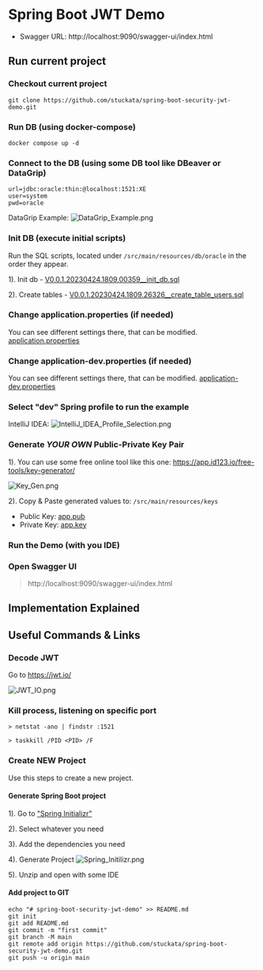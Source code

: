 # Spring Boot JWT Demo

- Swagger URL: http://localhost:9090/swagger-ui/index.html

## Run current project

### Checkout current project
``` 
git clone https://github.com/stuckata/spring-boot-security-jwt-demo.git 
```

### Run DB (using docker-compose)
``` 
docker compose up -d 
```

### Connect to the DB (using some DB tool like DBeaver or DataGrip)
```properties
url=jdbc:oracle:thin:@localhost:1521:XE
user=system
pwd=oracle
```
DataGrip Example:
![DataGrip_Example.png](docs/DataGrip_Example.png)

### Init DB (execute initial scripts)
Run the SQL scripts, located under ```/src/main/resources/db/oracle``` in the order they appear.

1). Init db - [V0.0.1.20230424.1809.00359__init_db.sql](src%2Fmain%2Fresources%2Fdb%2Foracle%2FV0.0.1.20230424.1809.00359__init_db.sql)

2). Create tables - [V0.0.1.20230424.1809.26326__create_table_users.sql](src%2Fmain%2Fresources%2Fdb%2Foracle%2FV0.0.1.20230424.1809.26326__create_table_users.sql)

### Change application.properties (if needed)

You can see different settings there, that can be modified.
[application.properties](src%2Fmain%2Fresources%2Fapplication.properties)

### Change application-dev.properties (if needed) 

You can see different settings there, that can be modified.
[application-dev.properties](src%2Fmain%2Fresources%2Fapplication-dev.properties)

### Select "dev" Spring profile to run the example

IntelliJ IDEA:
![IntelliJ_IDEA_Profile_Selection.png](docs/IntelliJ_IDEA_Profile_Selection.png)

### Generate *YOUR OWN* Public-Private Key Pair
1). You can use some free online tool like this one:
https://app.id123.io/free-tools/key-generator/

![Key_Gen.png](docs/Key_Gen.png)

2). Copy & Paste generated values to: ```/src/main/resources/keys```

- Public Key: [app.pub](src%2Fmain%2Fresources%2Fkeys%2Fapp.pub)
- Private Key: [app.key](src%2Fmain%2Fresources%2Fkeys%2Fapp.key)

### Run the Demo (with you IDE)

### Open Swagger UI
 > http://localhost:9090/swagger-ui/index.html

## Implementation Explained


## Useful Commands & Links
### Decode JWT
Go to https://jwt.io/

![JWT_IO.png](docs/JWT_IO.png)

### Kill process, listening on specific port

```
> netstat -ano | findstr :1521

> taskkill /PID <PID> /F
```

### Create NEW Project

Use this steps to create a new project.

#### Generate Spring Boot project

1). Go to ["Spring Initializr"](https://start.spring.io/)

2). Select whatever you need

3). Add the dependencies you need

4). Generate Project
![Spring_Initilizr.png](docs/Spring_Initilizr.png)

5). Unzip and open with some IDE

#### Add project to GIT

```
echo "# spring-boot-security-jwt-demo" >> README.md
git init
git add README.md
git commit -m "first commit"
git branch -M main
git remote add origin https://github.com/stuckata/spring-boot-security-jwt-demo.git
git push -u origin main
```